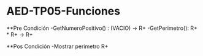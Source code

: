 # AED-TP05-Funciones

**Pre Condición
-GetNumeroPositivo() : (VACIO) -> R+
-GetPerimetro(): R+ * R+ -> R+

**Pos Condición
-Mostrar perimetro R+


